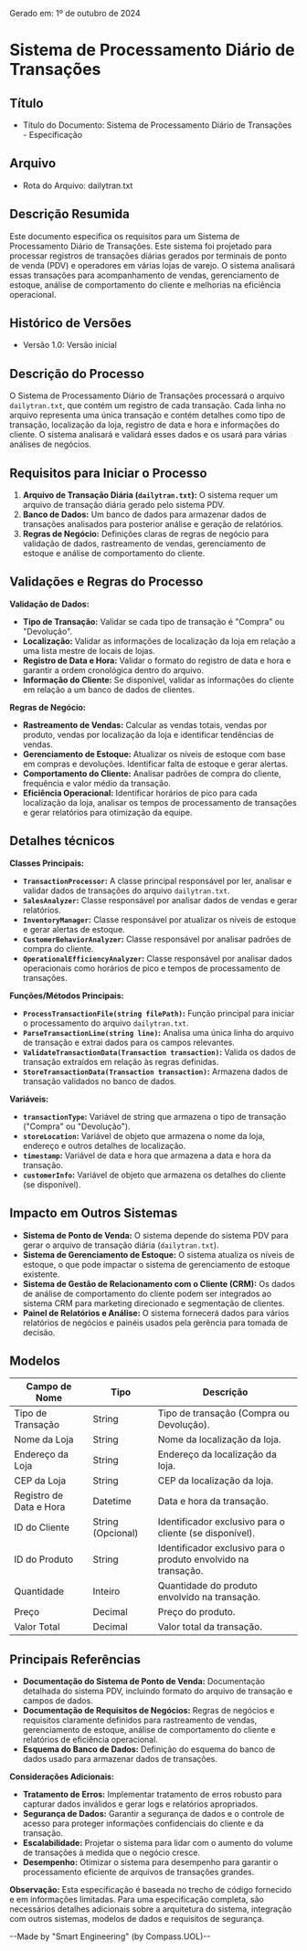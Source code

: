 Gerado em: 1º de outubro de 2024

# **Sistema de Processamento Diário de Transações**

## Título

- Título do Documento: Sistema de Processamento Diário de Transações - Especificação

## Arquivo

- Rota do Arquivo: dailytran.txt

## Descrição Resumida

Este documento especifica os requisitos para um Sistema de Processamento Diário de Transações. Este sistema foi projetado para processar registros de transações diárias gerados por terminais de ponto de venda (PDV) e operadores em várias lojas de varejo. O sistema analisará essas transações para acompanhamento de vendas, gerenciamento de estoque, análise de comportamento do cliente e melhorias na eficiência operacional.

## Histórico de Versões

- Versão 1.0: Versão inicial

## Descrição do Processo

O Sistema de Processamento Diário de Transações processará o arquivo `dailytran.txt`, que contém um registro de cada transação. Cada linha no arquivo representa uma única transação e contém detalhes como tipo de transação, localização da loja, registro de data e hora e informações do cliente. O sistema analisará e validará esses dados e os usará para várias análises de negócios.

## Requisitos para Iniciar o Processo

1. **Arquivo de Transação Diária (`dailytran.txt`):** O sistema requer um arquivo de transação diária gerado pelo sistema PDV.
2. **Banco de Dados:** Um banco de dados para armazenar dados de transações analisados para posterior análise e geração de relatórios.
3. **Regras de Negócio:** Definições claras de regras de negócio para validação de dados, rastreamento de vendas, gerenciamento de estoque e análise de comportamento do cliente.

## Validações e Regras do Processo

**Validação de Dados:**

* **Tipo de Transação:** Validar se cada tipo de transação é "Compra" ou "Devolução".
* **Localização:** Validar as informações de localização da loja em relação a uma lista mestre de locais de lojas.
* **Registro de Data e Hora:** Validar o formato do registro de data e hora e garantir a ordem cronológica dentro do arquivo.
* **Informação do Cliente:** Se disponível, validar as informações do cliente em relação a um banco de dados de clientes.

**Regras de Negócio:**

* **Rastreamento de Vendas:** Calcular as vendas totais, vendas por produto, vendas por localização da loja e identificar tendências de vendas.
* **Gerenciamento de Estoque:** Atualizar os níveis de estoque com base em compras e devoluções. Identificar falta de estoque e gerar alertas.
* **Comportamento do Cliente:** Analisar padrões de compra do cliente, frequência e valor médio da transação.
* **Eficiência Operacional:** Identificar horários de pico para cada localização da loja, analisar os tempos de processamento de transações e gerar relatórios para otimização da equipe.

## Detalhes técnicos

**Classes Principais:**

* **`TransactionProcessor`:** A classe principal responsável por ler, analisar e validar dados de transações do arquivo `dailytran.txt`.
* **`SalesAnalyzer`:** Classe responsável por analisar dados de vendas e gerar relatórios.
* **`InventoryManager`:** Classe responsável por atualizar os níveis de estoque e gerar alertas de estoque.
* **`CustomerBehaviorAnalyzer`:** Classe responsável por analisar padrões de compra do cliente.
* **`OperationalEfficiencyAnalyzer`:** Classe responsável por analisar dados operacionais como horários de pico e tempos de processamento de transações.

**Funções/Métodos Principais:**

* **`ProcessTransactionFile(string filePath)`:** Função principal para iniciar o processamento do arquivo `dailytran.txt`.
* **`ParseTransactionLine(string line)`:** Analisa uma única linha do arquivo de transação e extrai dados para os campos relevantes.
* **`ValidateTransactionData(Transaction transaction)`:** Valida os dados de transação extraídos em relação às regras definidas.
* **`StoreTransactionData(Transaction transaction)`:** Armazena dados de transação validados no banco de dados.

**Variáveis:**

* **`transactionType`:** Variável de string que armazena o tipo de transação ("Compra" ou "Devolução").
* **`storeLocation`:** Variável de objeto que armazena o nome da loja, endereço e outros detalhes de localização.
* **`timestamp`:** Variável de data e hora que armazena a data e hora da transação.
* **`customerInfo`:** Variável de objeto que armazena os detalhes do cliente (se disponível).

## Impacto em Outros Sistemas

* **Sistema de Ponto de Venda:** O sistema depende do sistema PDV para gerar o arquivo de transação diária (`dailytran.txt`).
* **Sistema de Gerenciamento de Estoque:** O sistema atualiza os níveis de estoque, o que pode impactar o sistema de gerenciamento de estoque existente.
* **Sistema de Gestão de Relacionamento com o Cliente (CRM):** Os dados de análise de comportamento do cliente podem ser integrados ao sistema CRM para marketing direcionado e segmentação de clientes.
* **Painel de Relatórios e Análise:** O sistema fornecerá dados para vários relatórios de negócios e painéis usados pela gerência para tomada de decisão.

## Modelos

| Campo de Nome | Tipo | Descrição |
|---|---|---|
| Tipo de Transação | String | Tipo de transação (Compra ou Devolução). |
| Nome da Loja | String | Nome da localização da loja. |
| Endereço da Loja | String | Endereço da localização da loja. |
| CEP da Loja | String | CEP da localização da loja. |
| Registro de Data e Hora | Datetime | Data e hora da transação. |
| ID do Cliente | String (Opcional) | Identificador exclusivo para o cliente (se disponível). |
| ID do Produto | String | Identificador exclusivo para o produto envolvido na transação. |
| Quantidade | Inteiro | Quantidade do produto envolvido na transação. |
| Preço | Decimal | Preço do produto. |
| Valor Total | Decimal | Valor total da transação. |

## Principais Referências

* **Documentação do Sistema de Ponto de Venda:** Documentação detalhada do sistema PDV, incluindo formato do arquivo de transação e campos de dados.
* **Documentação de Requisitos de Negócios:** Regras de negócios e requisitos claramente definidos para rastreamento de vendas, gerenciamento de estoque, análise de comportamento do cliente e relatórios de eficiência operacional.
* **Esquema do Banco de Dados:** Definição do esquema do banco de dados usado para armazenar dados de transações.

**Considerações Adicionais:**

* **Tratamento de Erros:** Implementar tratamento de erros robusto para capturar dados inválidos e gerar logs e relatórios apropriados.
* **Segurança de Dados:** Garantir a segurança de dados e o controle de acesso para proteger informações confidenciais do cliente e da transação.
* **Escalabilidade:** Projetar o sistema para lidar com o aumento do volume de transações à medida que o negócio cresce.
* **Desempenho:** Otimizar o sistema para desempenho para garantir o processamento eficiente de arquivos de transações grandes.

**Observação:** Esta especificação é baseada no trecho de código fornecido e em informações limitadas. Para uma especificação completa, são necessários detalhes adicionais sobre a arquitetura do sistema, integração com outros sistemas, modelos de dados e requisitos de segurança.

--Made by "Smart Engineering" (by Compass.UOL)--